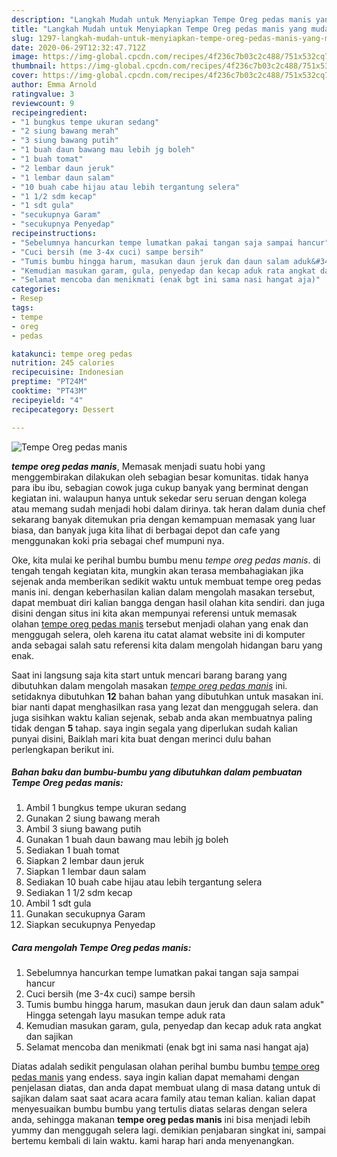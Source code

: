 ```yaml
---
description: "Langkah Mudah untuk Menyiapkan Tempe Oreg pedas manis yang mudah"
title: "Langkah Mudah untuk Menyiapkan Tempe Oreg pedas manis yang mudah"
slug: 1297-langkah-mudah-untuk-menyiapkan-tempe-oreg-pedas-manis-yang-mudah
date: 2020-06-29T12:32:47.712Z
image: https://img-global.cpcdn.com/recipes/4f236c7b03c2c488/751x532cq70/tempe-oreg-pedas-manis-foto-resep-utama.jpg
thumbnail: https://img-global.cpcdn.com/recipes/4f236c7b03c2c488/751x532cq70/tempe-oreg-pedas-manis-foto-resep-utama.jpg
cover: https://img-global.cpcdn.com/recipes/4f236c7b03c2c488/751x532cq70/tempe-oreg-pedas-manis-foto-resep-utama.jpg
author: Emma Arnold
ratingvalue: 3
reviewcount: 9
recipeingredient:
- "1 bungkus tempe ukuran sedang"
- "2 siung bawang merah"
- "3 siung bawang putih"
- "1 buah daun bawang mau lebih jg boleh"
- "1 buah tomat"
- "2 lembar daun jeruk"
- "1 lembar daun salam"
- "10 buah cabe hijau atau lebih tergantung selera"
- "1 1/2 sdm kecap"
- "1 sdt gula"
- "secukupnya Garam"
- "secukupnya Penyedap"
recipeinstructions:
- "Sebelumnya hancurkan tempe lumatkan pakai tangan saja sampai hancur"
- "Cuci bersih (me 3-4x cuci) sampe bersih"
- "Tumis bumbu hingga harum, masukan daun jeruk dan daun salam aduk&#34; Hingga setengah layu masukan tempe aduk rata"
- "Kemudian masukan garam, gula, penyedap dan kecap aduk rata angkat dan sajikan"
- "Selamat mencoba dan menikmati (enak bgt ini sama nasi hangat aja)"
categories:
- Resep
tags:
- tempe
- oreg
- pedas

katakunci: tempe oreg pedas 
nutrition: 245 calories
recipecuisine: Indonesian
preptime: "PT24M"
cooktime: "PT43M"
recipeyield: "4"
recipecategory: Dessert

---
```



![Tempe Oreg pedas manis](https://img-global.cpcdn.com/recipes/4f236c7b03c2c488/751x532cq70/tempe-oreg-pedas-manis-foto-resep-utama.jpg)

<b><i>tempe oreg pedas manis</i></b>, Memasak menjadi suatu hobi yang menggembirakan dilakukan oleh sebagian besar komunitas. tidak hanya para ibu ibu, sebagian cowok juga cukup banyak yang berminat dengan kegiatan ini. walaupun hanya untuk sekedar seru seruan dengan kolega atau memang sudah menjadi hobi dalam dirinya. tak heran dalam dunia chef sekarang banyak ditemukan pria dengan kemampuan memasak yang luar biasa, dan banyak juga kita lihat di berbagai depot dan cafe yang menggunakan koki pria sebagai chef mumpuni nya.



Oke, kita mulai ke perihal bumbu bumbu menu <i>tempe oreg pedas manis</i>. di tengah tengah kegiatan kita, mungkin akan terasa membahagiakan jika sejenak anda memberikan sedikit waktu untuk membuat tempe oreg pedas manis ini. dengan keberhasilan kalian dalam mengolah masakan tersebut, dapat membuat diri kalian bangga dengan hasil olahan kita sendiri. dan juga disini dengan situs ini kita akan mempunyai referensi untuk memasak olahan <u>tempe oreg pedas manis</u> tersebut menjadi olahan yang enak dan menggugah selera, oleh karena itu catat alamat website ini di komputer anda sebagai salah satu referensi kita dalam mengolah hidangan baru yang enak.


Saat ini langsung saja kita start untuk mencari barang barang yang dibutuhkan dalam mengolah masakan <u><i>tempe oreg pedas manis</i></u> ini. setidaknya dibutuhkan <b>12</b> bahan bahan yang dibutuhkan untuk masakan ini. biar nanti dapat menghasilkan rasa yang lezat dan menggugah selera. dan juga sisihkan waktu kalian sejenak, sebab anda akan membuatnya paling tidak dengan <b>5</b> tahap. saya ingin segala yang diperlukan sudah kalian punyai disini, Baiklah mari kita buat dengan merinci dulu bahan perlengkapan berikut ini.

<!--inarticleads1-->

##### Bahan baku dan bumbu-bumbu yang dibutuhkan dalam pembuatan Tempe Oreg pedas manis:

1. Ambil 1 bungkus tempe ukuran sedang
1. Gunakan 2 siung bawang merah
1. Ambil 3 siung bawang putih
1. Gunakan 1 buah daun bawang mau lebih jg boleh
1. Sediakan 1 buah tomat
1. Siapkan 2 lembar daun jeruk
1. Siapkan 1 lembar daun salam
1. Sediakan 10 buah cabe hijau atau lebih tergantung selera
1. Sediakan 1 1/2 sdm kecap
1. Ambil 1 sdt gula
1. Gunakan secukupnya Garam
1. Siapkan secukupnya Penyedap




<!--inarticleads2-->

##### Cara mengolah Tempe Oreg pedas manis:

1. Sebelumnya hancurkan tempe lumatkan pakai tangan saja sampai hancur
1. Cuci bersih (me 3-4x cuci) sampe bersih
1. Tumis bumbu hingga harum, masukan daun jeruk dan daun salam aduk&#34; Hingga setengah layu masukan tempe aduk rata
1. Kemudian masukan garam, gula, penyedap dan kecap aduk rata angkat dan sajikan
1. Selamat mencoba dan menikmati (enak bgt ini sama nasi hangat aja)




Diatas adalah sedikit pengulasan olahan perihal bumbu bumbu <u>tempe oreg pedas manis</u> yang endess. saya ingin kalian dapat memahami dengan penjelasan diatas, dan anda dapat membuat ulang di masa datang untuk di sajikan dalam saat saat acara acara family atau teman kalian. kalian dapat menyesuaikan bumbu bumbu yang tertulis diatas selaras dengan selera anda, sehingga makanan <b>tempe oreg pedas manis</b> ini bisa menjadi lebih yummy dan menggugah selera lagi. demikian penjabaran singkat ini, sampai bertemu kembali di lain waktu. kami harap hari anda menyenangkan.
